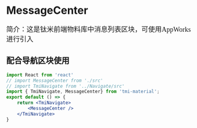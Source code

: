 # MessageCenter

<font size=4 face="微软雅黑">简介：这是钛米前端物料库中消息列表区块，可使用AppWorks进行引入</font>

## 配合导航区块使用
```jsx
import React from 'react'
// import MessageCenter from './src'
// import TmiNavigate from '../Navigate/src'
import { TmiNavigate, MessageCenter} from 'tmi-material';
export default () => {
	return <TmiNavigate>
		<MessageCenter />
	</TmiNavigate>
}
```
